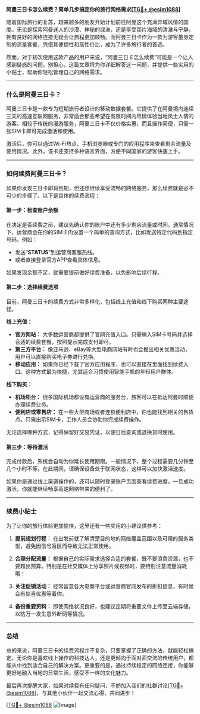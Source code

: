 **阿曼三日卡怎么续费？简单几步搞定你的旅行网络需求[[TG💪+ @esim1088](https://t.me/s/esim1088)]**

随着国际旅行的复苏，越来越多的朋友开始计划前往阿曼这个充满异域风情的国度。无论是探索阿曼迷人的沙漠、神秘的绿洲，还是享受那片海域的清澈与宁静，拥有良好的网络连接无疑会让旅程更加顺畅。而阿曼三日卡作为一款为游客量身定制的流量套餐，凭借其便捷性和高性价比，成为了许多旅行者的首选。

然而，对于初次使用这款产品的用户来说，“阿曼三日卡怎么续费”可能是一个让人感到疑惑的问题。别担心，这篇文章将为你详细解答这一问题，并提供一些实用的小贴士，帮助你轻松管理自己的网络需求。

---

### **什么是阿曼三日卡？**
阿曼三日卡是一款专为短期旅行者设计的移动数据套餐。它提供了在阿曼境内连续三天的高速互联网服务，非常适合那些希望在有限时间内尽情体验当地风土人情的游客。相较于传统的漫游服务，阿曼三日卡不仅价格实惠，而且操作简便，只需一张SIM卡即可完成激活和使用。

激活后，你可以通过Wi-Fi热点、手机浏览器或专门的应用程序来查看剩余流量及使用情况。此外，该卡还支持多种语言界面，方便不同国家的游客快速上手。

---

### **如何续费阿曼三日卡？**
如果你发现三日卡即将到期，但还想继续享受流畅的网络服务，那么续费就是必不可少的步骤了。以下是具体的续费流程：

#### **第一步：检查账户余额**
在决定是否续费之前，建议先确认你的账户中还有多少剩余流量或时间。通常情况下，运营商会在你的SIM卡内设置一个简单的查询方式，比如发送特定代码到指定号码。例如：
- 发送“**STATUS**”到运营商客服热线。
- 或者直接登录官方APP查看具体信息。

如果发现余额不足，就需要提前做好续费准备，以免影响后续行程。

#### **第二步：选择续费选项**
目前，阿曼三日卡的续费方式非常多样化，包括线上充值和线下购买两种主要途径。

**线上充值：**
- **官方网站：** 大多数运营商都提供了官网充值入口。只需输入SIM卡号码并选择合适的续费套餐，按照提示完成支付即可。
- **第三方平台：** 像亚马逊、eBay等大型电商网站有时也会推出相关优惠活动，用户可以直接购买电子券进行兑换。
- **移动应用：** 如果你已经下载了官方应用程序，也可以直接在里面找到续费入口。这种方式最为快捷，尤其适合习惯使用智能手机的年轻用户群体。

**线下购买：**
- **机场柜台：** 很多国际机场都设有运营商的服务台，旅客可以在抵达阿曼时顺便办理续费业务。
- **便利店或零售店：** 在一些大型商场或者连锁便利店中，你也能找到相关的售货点。只需出示SIM卡，工作人员会协助你完成续费操作。

无论选择哪种方式，记得保留好交易凭证，以便日后查询或退换货时使用。

#### **第三步：等待激活**
完成付款后，系统会自动为你延长使用期限。一般情况下，整个过程需要几分钟至几个小时不等。在此期间，请确保设备处于联网状态，这样可以加快激活速度。

如果你是通过线上渠道操作的，还可以随时登录账户页面查看续费进度。一旦成功激活，你就能继续畅享高速网络带来的便利了。

---

### **续费小贴士**
为了让你的旅行体验更加愉快，这里还有一些实用的小建议供参考：

1. **提前规划行程：** 在出发前就了解清楚目的地的网络覆盖范围以及可用的服务类型，避免因信号盲区而导致无法正常使用。
   
2. **合理分配流量：** 根据自己的实际需求选择合适的套餐，既不要浪费资源，也不要超出预算。特别是在社交媒体上分享照片或视频时，要特别注意流量消耗哦！

3. **关注促销活动：** 经常留意各大电商平台或运营商官网发布的折扣信息，有时候会有惊喜优惠等着你。

4. **备份重要资料：** 即使网络状况良好，也建议定期将重要文件上传至云端存储，以防万一发生意外断网等情况。

---

### **总结**
总的来说，阿曼三日卡的续费流程并不复杂，只要掌握了正确的方法，就能轻松搞定。无论你是喜欢线上操作的科技达人，还是更倾向于面对面交流的传统用户，都能从中找到适合自己的解决方案。更重要的是，通过持续稳定的网络连接，你能够更好地融入当地的日常生活，感受不一样的文化魅力。

最后再次提醒大家，如果对续费有任何疑问，不妨加入我们的社群讨论[[TG💪+ @esim1088](https://t.me/s/esim1088)]，与其他小伙伴一起交流心得，共同进步！

[[TG💪+ @esim1088](https://t.me/s/esim1088) ![Image](https://i.postimg.cc/4NQfJmqS/Snipaste-2025-05-13-00-14-12.png)]